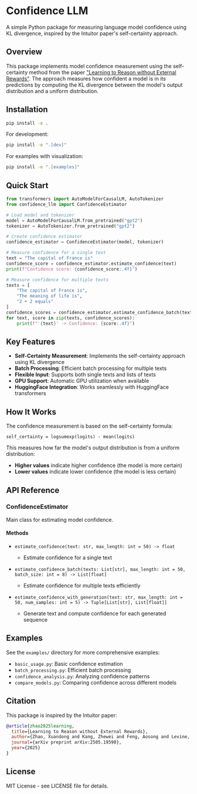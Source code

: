 # Confidence LLM

A simple Python package for measuring language model confidence using KL divergence, inspired by the Intuitor paper's self-certainty approach.

## Overview

This package implements model confidence measurement using the self-certainty method from the paper ["Learning to Reason without External Rewards"](https://arxiv.org/abs/2505.19590). The approach measures how confident a model is in its predictions by computing the KL divergence between the model's output distribution and a uniform distribution.

## Installation

```bash
pip install -e .
```

For development:
```bash
pip install -e ".[dev]"
```

For examples with visualization:
```bash
pip install -e ".[examples]"
```

## Quick Start

```python
from transformers import AutoModelForCausalLM, AutoTokenizer
from confidence_llm import ConfidenceEstimator

# Load model and tokenizer
model = AutoModelForCausalLM.from_pretrained("gpt2")
tokenizer = AutoTokenizer.from_pretrained("gpt2")

# Create confidence estimator
confidence_estimator = ConfidenceEstimator(model, tokenizer)

# Measure confidence for a single text
text = "The capital of France is"
confidence_score = confidence_estimator.estimate_confidence(text)
print(f"Confidence score: {confidence_score:.4f}")

# Measure confidence for multiple texts
texts = [
    "The capital of France is",
    "The meaning of life is",
    "2 + 2 equals"
]
confidence_scores = confidence_estimator.estimate_confidence_batch(texts)
for text, score in zip(texts, confidence_scores):
    print(f"'{text}' -> Confidence: {score:.4f}")
```

## Key Features

- **Self-Certainty Measurement**: Implements the self-certainty approach using KL divergence
- **Batch Processing**: Efficient batch processing for multiple texts
- **Flexible Input**: Supports both single texts and lists of texts
- **GPU Support**: Automatic GPU utilization when available
- **HuggingFace Integration**: Works seamlessly with HuggingFace transformers

## How It Works

The confidence measurement is based on the self-certainty formula:

```
self_certainty = logsumexp(logits) - mean(logits)
```

This measures how far the model's output distribution is from a uniform distribution:
- **Higher values** indicate higher confidence (the model is more certain)
- **Lower values** indicate lower confidence (the model is less certain)

## API Reference

### ConfidenceEstimator

Main class for estimating model confidence.

#### Methods

- `estimate_confidence(text: str, max_length: int = 50) -> float`
  - Estimate confidence for a single text
  
- `estimate_confidence_batch(texts: List[str], max_length: int = 50, batch_size: int = 8) -> List[float]`
  - Estimate confidence for multiple texts efficiently
  
- `estimate_confidence_with_generation(text: str, max_length: int = 50, num_samples: int = 5) -> Tuple[List[str], List[float]]`
  - Generate text and compute confidence for each generated sequence

## Examples

See the `examples/` directory for more comprehensive examples:

- `basic_usage.py`: Basic confidence estimation
- `batch_processing.py`: Efficient batch processing
- `confidence_analysis.py`: Analyzing confidence patterns
- `compare_models.py`: Comparing confidence across different models

## Citation

This package is inspired by the Intuitor paper:

```bibtex
@article{zhao2025learning,
  title={Learning to Reason without External Rewards},
  author={Zhao, Xuandong and Kang, Zhewei and Feng, Aosong and Levine, Sergey and Song, Dawn},
  journal={arXiv preprint arXiv:2505.19590},
  year={2025}
}
```

## License

MIT License - see LICENSE file for details. 
